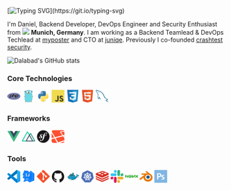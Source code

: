 [![Typing SVG](https://readme-typing-svg.demolab.com?font=Fira+Code&pause=1000&width=435&lines=Welcome+to+my+profile!)](https://git.io/typing-svg)

I'm Daniel, Backend Developer, DevOps Engineer and Security Enthusiast from <img src="https://cdn-icons-png.flaticon.com/128/197/197571.png" width="13"/>  <b>Munich, Germany</b>. I am working as a Backend Teamlead & DevOps Techlead at <a href="https://github.com/myposter-de">myposter</a> and CTO at <a href="https://github.com/juniqe-com">juniqe</a>. Previously I co-founded <a href="https://github.com/crashtest-security">crashtest security</a>.

![Dalabad's GitHub stats](https://github-readme-stats.vercel.app/api?username=dalabad&count_private=true&show_icons=true&theme=onedark)

### Core Technologies

<div display="flex">
<code><a href="https://www.php.net/" title="php" referrerPolicy="no-referrer" target="_blank"><img height="30" src="https://raw.githubusercontent.com/devicons/devicon/master/icons/php/php-original.svg" /></a></code>
<code><a href="https://www.go.dev/" title="go" referrerPolicy="no-referrer" target="_blank"><img height="30" src="https://raw.githubusercontent.com/devicons/devicon/master/icons/go/go-original.svg" /></a></code>
<code><a href="https://www.python.org/" title="python" referrerPolicy="no-referrer" target="_blank"><img height="30" src="https://raw.githubusercontent.com/devicons/devicon/master/icons/python/python-original.svg" /></a></code>
<code><a href="https://developer.mozilla.org/docs/Web/JavaScript" title="JavaScript" referrerPolicy="no-referrer" target="_blank"><img height="30" src="https://raw.githubusercontent.com/devicons/devicon/master/icons/javascript/javascript-original.svg" /></a></code>
<code><a href="https://developer.mozilla.org/docs/Web/CSS" title="CSS & SASS" referrerPolicy="no-referrer" target="_blank"><img height="30" src="https://raw.githubusercontent.com/devicons/devicon/master/icons/css3/css3-original.svg" /></a></code>
<code><a href="https://developer.mozilla.org/docs/Glossary/HTML5" title="HTML" referrerPolicy="no-referrer" target="_blank"><img height="30" src="https://raw.githubusercontent.com/devicons/devicon/master/icons/html5/html5-original.svg" /></a></code>
<code><a href="https://mysql.com" title="MySQL" referrerPolicy="no-referrer" target="_blank"><img height="30" src="https://raw.githubusercontent.com/devicons/devicon/master/icons/mysql/mysql-original.svg" /></a></code>
</div>

### Frameworks

<div display="flex">
<code><a href="https://vuejs.org/" title="Vue.js" referrerPolicy="no-referrer" target="_blank"><img height="30" src="https://raw.githubusercontent.com/devicons/devicon/master/icons/vuejs/vuejs-original.svg"/></a></code>
<code><a href="https://nuxt.com/" title="Nuxt" referrerPolicy="no-referrer" target="_blank"><img height="30" src="https://raw.githubusercontent.com/devicons/devicon/master/icons/nuxtjs/nuxtjs-original.svg"/></a></code>
<code><a href="https://symfony.com/" title="symfony" referrerPolicy="no-referrer" target="_blank"><img height="30" src="https://raw.githubusercontent.com/devicons/devicon/master/icons/symfony/symfony-original.svg" /></a></code>
<code><a href="https://laravel.com/" title="laravel" referrerPolicy="no-referrer" target="_blank"><img height="30" src="https://raw.githubusercontent.com/devicons/devicon/master/icons/laravel/laravel-plain.svg" /></a></code>
</div>

### Tools

<div display="flex">
<code><a href="https://code.visualstudio.com/" title="Visual Studio Code" referrerPolicy="no-referrer" target="_blank"><img height="30" src="https://raw.githubusercontent.com/devicons/devicon/master/icons/vscode/vscode-original.svg" /></a></code>
<code><a href="https://jetbrains.com/" title="intellij" referrerPolicy="no-referrer" target="_blank"><img height="30" src="https://raw.githubusercontent.com/devicons/devicon/master/icons/intellij/intellij-plain.svg" /></a></code>
<code><a href="https://git-scm.com/" title="Git" referrerPolicy="no-referrer" target="_blank"><img height="30" src="https://raw.githubusercontent.com/devicons/devicon/master/icons/git/git-plain.svg" /></a></code>
<code><a href="https://github.com/" title="GitHub" referrerPolicy="no-referrer" target="_blank"><img height="30" src="https://raw.githubusercontent.com/devicons/devicon/master/icons/github/github-original.svg" /></a></code>
<code><a href="https://www.docker.com/" title="Docker" referrerPolicy="no-referrer" target="_blank"><img height="30" src="https://raw.githubusercontent.com/devicons/devicon/master/icons/docker/docker-original.svg" /></a></code>
<code><a href="https://www.kubernetes.io/" title="kubernetes" referrerPolicy="no-referrer" target="_blank"><img height="30" src="https://raw.githubusercontent.com/devicons/devicon/master/icons/kubernetes/kubernetes-plain.svg" /></a></code>
<code><a href="https://www.redis.io/" title="redis" referrerPolicy="no-referrer" target="_blank"><img height="30" src="https://raw.githubusercontent.com/devicons/devicon/master/icons/redis/redis-plain.svg" /></a></code>
<code><a href="https://www.slack.com/" title="redis" referrerPolicy="no-referrer" target="_blank"><img height="30" src="https://raw.githubusercontent.com/devicons/devicon/master/icons/slack/slack-original.svg" /></a></code>
<code><a href="https://www.nginx.com/" title="redis" referrerPolicy="no-referrer" target="_blank"><img height="30" src="https://raw.githubusercontent.com/devicons/devicon/master/icons/nginx/nginx-original.svg" /></a></code>
<code><a href="https://www.blender.org/" title="blender" referrerPolicy="no-referrer" target="_blank"><img height="30" src="https://raw.githubusercontent.com/devicons/devicon/master/icons/blender/blender-original.svg" /></a></code>
<code><a href="https://www.adobe.com/de/products/photoshop.html" title="photoshop" referrerPolicy="no-referrer" target="_blank"><img height="30" src="https://raw.githubusercontent.com/devicons/devicon/master/icons/photoshop/photoshop-plain.svg" /></a></code>
</div>
